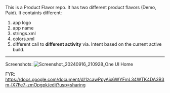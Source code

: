 This is a Product Flavor repo. It has two different product flavors (Demo, Paid).
It containts different:
  1. app logo
  2. app name
  3. strings.xml
  4. colors.xml
  5. different call to **different activity** via. Intent based on the current active build.

---------------------------------------------------------------------------------------------------------

Screenshots:
![Screenshot_20240916_210928_One UI Home](https://github.com/user-attachments/assets/fe08ec72-9928-4bfa-bd69-9b7f04f06c1c)


FYR: https://docs.google.com/document/d/1zcawPpyAix6WYFmL34WTK4DA3B3m-lX7Fe7-zmOpgpk/edit?usp=sharing
